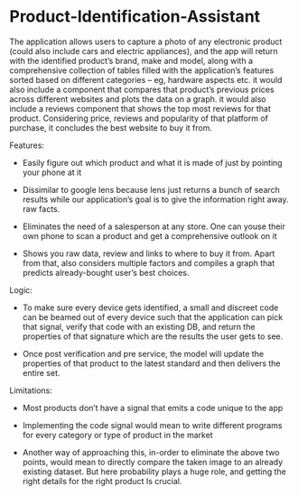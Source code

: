 # Product-Identification-Assistant

The application allows users to capture a photo of any electronic product (could also include cars and electric appliances), and the app will return with the identified product’s brand, make and model, along with a comprehensive collection of tables filled with the application’s features sorted based on different categories – eg, hardware aspects etc. it would also include a component that compares that product’s previous prices across different websites and plots the data on a graph. it would also include a reviews component that shows the top most reviews for that product. Considering price, reviews and popularity of that platform of purchase, it concludes the best website to buy it from.

Features:

- Easily figure out which product and what it is made of just by pointing your phone at it

- Dissimilar to google lens because lens just returns a bunch of search results while our
application’s goal is to give the information right away. raw facts.

- Eliminates the need of a salesperson at any store. One can youse their own phone to scan a
product and get a comprehensive outlook on it

- Shows you raw data, review and links to where to buy it from. Apart from that, also considers
multiple factors and compiles a graph that predicts already-bought user’s best choices.

Logic:

- To make sure every device gets identified, a small and discreet code can be beamed out of
every device such that the application can pick that signal, verify that code with an existing
DB, and return the properties of that signature which are the results the user gets to see.

- Once post verification and pre service, the model will update the properties of that product to
the latest standard and then delivers the entire set.

Limitations:

- Most products don’t have a signal that emits a code unique to the app

- Implementing the code signal would mean to write different programs for every category or
type of product in the market

- Another way of approaching this, in-order to eliminate the above two points, would mean to
directly compare the taken image to an already existing dataset. But here probability plays a huge role, and getting the right details for the right product Is crucial.
